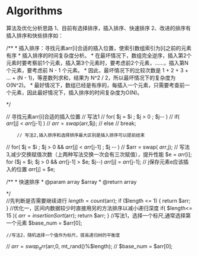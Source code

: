 # Algorithms
算法及优化分析思路 
1、目前有选择排序，插入排序、快速排序
2、改进的排序有插入排序和快些排序如：

/**
 \* 插入排序：寻找元素arr[i]合适的插入位置，使索引数组索引为[i]之前的元素有序
 \* 插入排序的时间复杂度分析。
 \* 在最坏情况下，数组完全逆序，插入第2个元素时要考察前1个元素，插入第3个元素时，要考虑前2个元素，……，插入第N个元素，要考虑前 N - 1 个元素。
 \* 因此，最坏情况下的比较次数是 1 + 2 + 3 + ... + (N - 1)，等差数列求和，结果为 N^2 / 2，所以最坏情况下的复杂度为 O(N^2)。
 \* 最好情况下，数组已经是有序的，每插入一个元素，只需要考查前一个元素，因此最好情况下，插入排序的时间复杂度为O(N)。
 
 \*/

// 寻找元素arr[i]合适的插入位置
        // 写法1
//        for( $j = $i ; $j > 0 ; $j-- )
//            if( $arr[$j] < $arr[$j-1] )
//                $arr = swap($arr,$j);
//            else
//                break;

        // 写法2,插入排序和选择排序最大区别是插入排序可以提前结束
//        for( $j = $i ; $j > 0 && $arr[$j] < $arr[$j-1] ; $j -- )
//            $arr = swap( $arr,$j);
        // 写法3,减少交换赋值次数（上两种写法交换一次会有三次赋值），提升性能
        $e = $arr[$i];
        for ($j = $i; $j > 0 && $arr[$j-1] > $e; $j--)
            $arr[$j] = $arr[$j-1];
        // j保存元素e应该插入的位置
        $arr[$j] = $e;
        
 /**
 \* 快速排序
 \* @param array $array
 \* @return array
 
 \*/      
 //先判断是否需要继续进行
    $length = count($arr);
    if ($length <= 1) {
        return $arr;
    }
    //优化一，区间内数据较少时直接用另的方法排序以减小递归深度
    if( $length<= 15 ){
        $arr = insertionSort($arr);
        return $arr;
    }
    //写法1，选择一个标尺,通常选择第一个元素
    $base_num = $arr[0];

    //写法2，随机选择一个值作为标尺，提高递归树的平衡度
//    $arr = swap_arr($arr,0, mt_rand()%$length);
//    $base_num = $arr[0];
